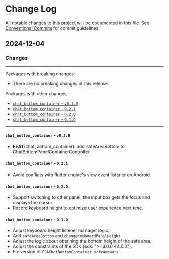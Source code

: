 # Change Log

All notable changes to this project will be documented in this file.
See [Conventional Commits](https://conventionalcommits.org) for commit guidelines.

## 2024-12-04

### Changes

---

Packages with breaking changes:

 - There are no breaking changes in this release.

Packages with other changes:

 - [`chat_bottom_container` - `v0.3.0`](#chat_bottom_container---v030)
 - [`chat_bottom_container` - `0.2.1`](#chat_bottom_container---021)
 - [`chat_bottom_container` - `0.2.0`](#chat_bottom_container---020)
 - [`chat_bottom_container` - `0.1.0`](#chat_bottom_container---010)

---

#### `chat_bottom_container` - `v0.3.0`

 - **FEAT**(chat_bottom_container): add safeAreaBottom to ChatBottomPanelContainerController.


#### `chat_bottom_container` - `0.2.1`

* Avoid conflicts with flutter engine's view event listener on Android.

#### `chat_bottom_container` - `0.2.0`

* Support switching to other panel, the input box gets the focus and displays the cursor.
* Record keyboard height to optimize user experience next time.

#### `chat_bottom_container` - `0.1.0`

* Adjust keyboard height listener manager logic.
* Add `safeAreaBottom` and `changeKeyboardPanelHeight`.
* Adjust the logic about obtaining the bottom height of the safe area.
* Adjust the constraints of the SDK (sdk: ">=3.0.0 <4.0.0").
* Fix version of `FSAChatBottomContainer.xcframework`.

